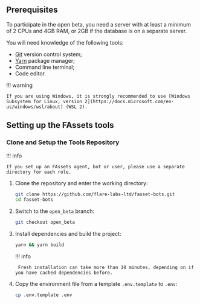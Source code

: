 ## Prerequisites

To participate in the open beta, you need a server with at least a minimum of 2 CPUs and 4GB RAM, or 2GB if the database is on a separate server.

You will need knowledge of the following tools:

* [Git](https://git-scm.com/) version control system;
* [Yarn](https://yarnpkg.com/) package manager;
* Command line terminal;
* Code editor.

!!! warning

    If you are using Windows, it is strongly recommended to use [Windows Subsystem for Linux, version 2](https://docs.microsoft.com/en-us/windows/wsl/about) (WSL 2).

## Setting up the FAssets tools

### Clone and Setup the Tools Repository

!!! info

    If you set up an FAssets agent, bot or user, please use a separate directory for each role.

1. Clone the repository and enter the working directory:

    ```bash
    git clone https://github.com/flare-labs-ltd/fasset-bots.git
    cd fasset-bots
    ```

2. Switch to the `open_beta` branch:

    ```bash
    git checkout open_beta
    ```

3. Install dependencies and build the project:

    ```bash
    yarn && yarn build
    ```

    !!! info

        Fresh installation can take more than 10 minutes, depending on if you have cached dependencies before.

4. Copy the environment file from a template `.env.template` to `.env`:

    ```bash
    cp .env.template .env
    ```
